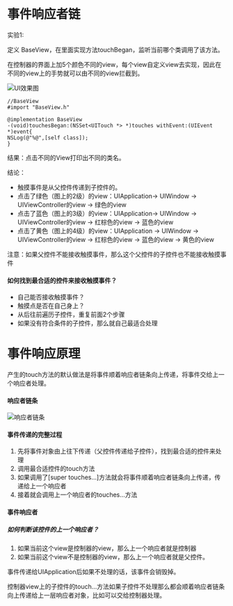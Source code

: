 # 事件响应者链


实验1:

定义 BaseView，在里面实现方法touchBegan，监听当前哪个类调用了该方法。

在控制器的界面上加5个颜色不同的view，每个view自定义view去实现，因此在不同的view上的手势就可以由不同的view拦截到。



![UI效果图](https://raw.githubusercontent.com/FantasticLBP/knowledge-kit/master/assets/Simulator%20Screen%20Shot%20-%20iPhone%206s%20Plus%20-%202017-10-11%20at%2010.14.37.png)

```
//BaseView
#import "BaseView.h"

@implementation BaseView
-(void)touchesBegan:(NSSet<UITouch *> *)touches withEvent:(UIEvent *)event{
NSLog(@"%@",[self class]);
}
```

结果：点击不同的View打印出不同的类名。

结论：

* 触摸事件是从父控件传递到子控件的。
* 点击了绿色（图上的2级）的view：UIApplication-&gt; UIWindow -&gt; UIViewController的view -&gt; 绿色的view
* 点击了蓝色（图上的3级）的view：UIApplication-&gt; UIWindow -&gt; UIViewController的view -&gt; 红棕色的view -&gt; 蓝色的view
* 点击了黄色（图上的4级）的view：UIApplication -&gt; UIWindow -&gt; UIViewController的view -&gt; 红棕色的view -&gt; 蓝色的view -&gt; 黄色的view

注意：如果父控件不能接收触摸事件，那么这个父控件的子控件也不能接收触摸事件

#### 如何找到最合适的控件来接收触摸事件？

* 自己能否接收触摸事件？
* 触摸点是否在自己身上？
* 从后往前遍历子控件，重复前面2个步骤
* 如果没有符合条件的子控件，那么就自己最适合处理


# 事件响应原理

产生的touch方法的默认做法是将事件顺着响应者链条向上传递，将事件交给上一个响应者处理。

#### 响应者链条

![响应者链条](https://raw.githubusercontent.com/FantasticLBP/knowledge-kit/master/assets/reponseChain.png)

#### 事件传递的完整过程

1. 先将事件对象由上往下传递（父控件传递给子控件），找到最合适的控件来处理
2. 调用最合适控件的touch方法
3. 如果调用了\[super touches...\]方法就会将事件顺着响应者链条向上传递，传递给上一个响应者
4. 接着就会调用上一个响应者的touches...方法

#### 事件响应者

##### 如何判断该控件的上一个响应者？

1. 如果当前这个view是控制器的view，那么上一个响应者就是控制器
2. 如果当前这个view不是控制器的view，那么上一个响应者就是父控件。

事件传递给UIApplication后如果不处理的话，该事件会销毁掉。

控制器view上的子控件的touch...方法如果子控件不处理那么都会顺着响应者链条向上传递给上一层响应者对象，比如可以交给控制器处理。



